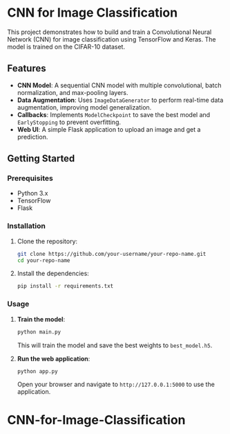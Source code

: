 # CNN for Image Classification

This project demonstrates how to build and train a Convolutional Neural Network (CNN) for image classification using TensorFlow and Keras. The model is trained on the CIFAR-10 dataset.

## Features

- **CNN Model**: A sequential CNN model with multiple convolutional, batch normalization, and max-pooling layers.
- **Data Augmentation**: Uses `ImageDataGenerator` to perform real-time data augmentation, improving model generalization.
- **Callbacks**: Implements `ModelCheckpoint` to save the best model and `EarlyStopping` to prevent overfitting.
- **Web UI**: A simple Flask application to upload an image and get a prediction.

## Getting Started

### Prerequisites

- Python 3.x
- TensorFlow
- Flask

### Installation

1. Clone the repository:
   ```bash
   git clone https://github.com/your-username/your-repo-name.git
   cd your-repo-name
   ```

2. Install the dependencies:
   ```bash
   pip install -r requirements.txt
   ```

### Usage

1. **Train the model**:
   ```bash
   python main.py
   ```
   This will train the model and save the best weights to `best_model.h5`.

2. **Run the web application**:
   ```bash
   python app.py
   ```
   Open your browser and navigate to `http://127.0.0.1:5000` to use the application.
# CNN-for-Image-Classification
